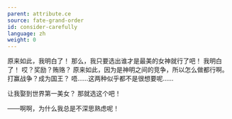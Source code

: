 ```yaml
---
parent: attribute.ce
source: fate-grand-order
id: consider-carefully
language: zh
weight: 0
---
```


原来如此，我明白了！
那么，我只要选出谁才是最美的女神就行了吧！
我明白了！
哎？奖励？贿赂？
原来如此，因为是神明之间的竞争，所以怎么做都行啊。
打赢战争？成为国王？
唔……这两种似乎都不是很想要呢……

让我娶到世界第一美女？
那就选这个吧！

——啊啊，为什么我总是不深思熟虑呢！
